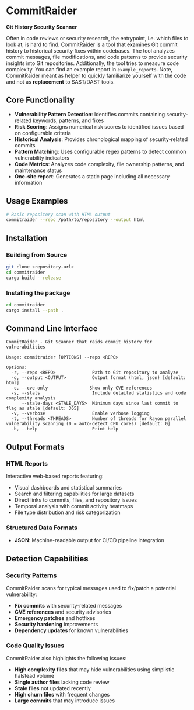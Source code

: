 # CommitRaider

**Git History Security Scanner**

Often in code reviews or security research, the entrypoint, i.e. which files to look at, is hard to find. CommitRaider is a tool that examines Git commit history to historical security fixes within codebases.
The tool analyzes commit messages, file modifications, and code patterns to provide security insights into Git repositories. Additionally, the tool tries to measure code complexity. You can find an example report in `example_reports`. Note, CommitRaider meant as helper to quickly familiarize yourself with the code and not as **replacement** to SAST/DAST tools.

## Core Functionality

- **Vulnerability Pattern Detection**: Identifies commits containing security-related keywords, patterns, and fixes
- **Risk Scoring**: Assigns numerical risk scores to identified issues based on configurable criteria
- **Historical Analysis**: Provides chronological mapping of security-related commits
- **Pattern Matching**: Uses configurable regex patterns to detect common vulnerability indicators
- **Code Metrics**: Analyzes code complexity, file ownership patterns, and maintenance status
- **One-site report**: Generates a static page including all necessary information

## Usage Examples

```bash
# Basic repository scan with HTML output
commitraider --repo /path/to/repository --output html
```

## Installation

### Building from Source
```bash
git clone <repository-url>
cd commitraider
cargo build --release
```

### Installing the package
```bash
cd commitraider
cargo install --path .
```

## Command Line Interface

```
CommitRaider - Git Scanner that raids commit history for vulnerabilities

Usage: commitraider [OPTIONS] --repo <REPO>

Options:
  -r, --repo <REPO>              Path to Git repository to analyze
  -o, --output <OUTPUT>          Output format (html, json) [default: html]
  -c, --cve-only                Show only CVE references
  -s, --stats                    Include detailed statistics and code complexity analysis
      --stale-days <STALE_DAYS>  Minimum days since last commit to flag as stale [default: 365]
  -v, --verbose                  Enable verbose logging
  -t, --threads <THREADS>        Number of threads for Rayon parallel vulnerability scanning (0 = auto-detect CPU cores) [default: 0]
  -h, --help                     Print help
```

## Output Formats

### HTML Reports
Interactive web-based reports featuring:
- Visual dashboards and statistical summaries
- Search and filtering capabilities for large datasets
- Direct links to commits, files, and repository issues
- Temporal analysis with commit activity heatmaps
- File type distribution and risk categorization

### Structured Data Formats
- **JSON**: Machine-readable output for CI/CD pipeline integration

## Detection Capabilities

### Security Patterns
CommitRaider scans for typical messages used to fix/patch a potential vulnerability:

- **Fix commits** with security-related messages
- **CVE references** and security advisories
- **Emergency patches** and hotfixes
- **Security hardening** improvements
- **Dependency updates** for known vulnerabilities

### Code Quality Issues
CommitRaider also highlights the following issues:

- **High complexity files** that may hide vulnerabilities using simplistic halstead volume
- **Single author files** lacking code review
- **Stale files** not updated recently
- **High churn files** with frequent changes
- **Large commits** that may introduce issues
